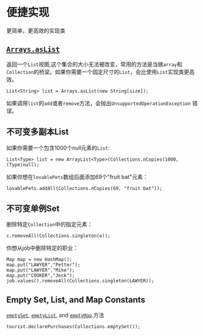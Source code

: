 # 便捷实现

更简单，更高效的实现类

## [`Arrays.asList`](https://docs.oracle.com/javase/8/docs/api/java/util/Arrays.html#asList-T...-) 

返回一个`List`视图,这个集合的大小无法被改变，常用的方法是当做`array`和`Collection`的桥梁。如果你需要一个固定尺寸的`List`，会比使用`List`实现类更高效。

```
List<String> list = Arrays.asList(new String[size]);
```

如果调用`list`的`add`或者`remove`方法，会抛出`UnsupportedOperationException` 错误。

## 不可变多副本List

如果你需要一个包含1000个null元素的`List`:

```
List<Type> list = new ArrayList<Type>(Collections.nCopies(1000, (Type)null);
```

如果你想在`lovablePets`数组后面添加69个"fruit bat"元素：

```
lovablePets.addAll(Collections.nCopies(69, "fruit bat"));
```

## 不可变单例Set

删除特定`Collection`中的指定元素：

```
c.removeAll(Collections.singleton(e));
```

你想从job中删除特定的职业：

```
Map map = new HashMap();
map.put("LAWYER","Petter");
map.put("LAWYER","Mike");
map.put("COOKER","Jeck");
job.values().removeAll(Collections.singleton(LAWYER));
```

## Empty Set, List, and Map Constants

 [`emptySet`](https://docs.oracle.com/javase/8/docs/api/java/util/Collections.html#emptySet--), [`emptyList`](https://docs.oracle.com/javase/8/docs/api/java/util/Collections.html#emptyList--), and [`emptyMap`](https://docs.oracle.com/javase/8/docs/api/java/util/Collections.html#emptyMap--).方法

```
tourist.declarePurchases(Collections.emptySet());
```